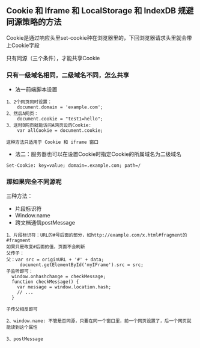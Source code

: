 ## Cookie 和 Iframe 和 LocalStorage 和 IndexDB 规避同源策略的方法

Cookie是通过响应头里set-cookie种在浏览器里的，下回浏览器请求头里就会带上Cookie字段

只有同源（三个条件），才能共享Cookie

### 只有一级域名相同，二级域名不同，怎么共享

- 法一前端脚本设置

```JS
1、2个网页同时设置：
	document.domain = 'example.com';
2、然后A网页：
	document.cookie = "test1=hello";
3、这时B网页就能访问A网页设的Cookie:
	var allCookie = document.cookie;

这种方法只适用于 Cookie 和 iframe 窗口
```

- 法二：服务器也可以在设置Cookie时指定Cookie的所属域名为二级域名

```JS
Set-Cookie: key=value; domain=.example.com; path=/
```

### 那如果完全不同源呢

三种方法：

- 片段标识符
- Window.name
- 跨文档通信postMessage

```JS
1、片段标识符：URL的#号后面的部分，如http://example.com/x.html#fragment的#fragment
如果只是改变#后面的值，页面不会刷新
父传子：
父：var src = originURL + '#' + data;
	 document.getElementById('myIFrame').src = src;
子监听即可：
  window.onhashchange = checkMessage;
  function checkMessage() {
    var message = window.location.hash;
    // ...
  }

子传父相反即可

2、window.name: 不管是否同源，只要在同一个窗口里，前一个网页设置了，后一个网页就能读到这个属性

3、postMessage

```




